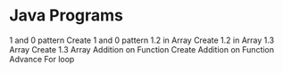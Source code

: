 # Java Programs

1 and 0 pattern
Create 1 and 0 pattern
1.2 in Array
Create 1.2 in Array
1.3 Array
Create 1.3 Array
Addition on Function
Create Addition on Function
Advance For loop
